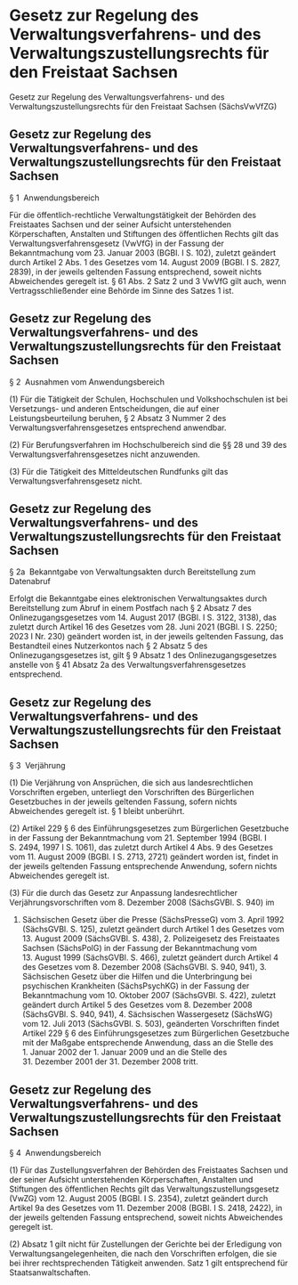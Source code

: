 # Gesetz zur Regelung des Verwaltungsverfahrens- und des Verwaltungszustellungsrechts für den Freistaat Sachsen 



Gesetz zur Regelung des Verwaltungsverfahrens- und des Verwaltungszustellungsrechts für den Freistaat Sachsen (SächsVwVfZG)

## Gesetz zur Regelung des Verwaltungsverfahrens- und des Verwaltungszustellungsrechts für den Freistaat Sachsen 

 § 1  Anwendungsbereich

Für die öffentlich-rechtliche Verwaltungstätigkeit der Behörden des Freistaates Sachsen und der seiner Aufsicht unterstehenden Körperschaften, Anstalten und Stiftungen des öffentlichen Rechts gilt das   Verwaltungsverfahrensgesetz (VwVfG) in der Fassung der Bekanntmachung vom 23. Januar 2003 (BGBl. I S. 102), zuletzt geändert durch Artikel 2 Abs. 1 des Gesetzes vom 14. August 2009 (BGBl. I S. 2827, 2839), in der jeweils geltenden Fassung entsprechend, soweit nichts Abweichendes geregelt ist. § 61 Abs. 2 Satz 2 und 3   VwVfG gilt auch, wenn Vertragsschließender eine Behörde im Sinne des Satzes 1 ist.


## Gesetz zur Regelung des Verwaltungsverfahrens- und des Verwaltungszustellungsrechts für den Freistaat Sachsen 

 § 2  Ausnahmen vom Anwendungsbereich

(1) Für die Tätigkeit der Schulen, Hochschulen und Volkshochschulen ist bei Versetzungs- und anderen Entscheidungen, die auf einer Leistungsbeurteilung beruhen, § 2 Absatz 3 Nummer 2 des Verwaltungsverfahrensgesetzes entsprechend anwendbar.

(2) Für Berufungsverfahren im Hochschulbereich sind die §§ 28 und 39 des Verwaltungsverfahrensgesetzes nicht anzuwenden.

(3) Für die Tätigkeit des Mitteldeutschen Rundfunks gilt das Verwaltungsverfahrensgesetz nicht.


## Gesetz zur Regelung des Verwaltungsverfahrens- und des Verwaltungszustellungsrechts für den Freistaat Sachsen 

 § 2a  Bekanntgabe von Verwaltungsakten durch Bereitstellung zum Datenabruf

Erfolgt die Bekanntgabe eines elektronischen Verwaltungsaktes durch Bereitstellung zum Abruf in einem Postfach nach § 2 Absatz 7 des Onlinezugangsgesetzes vom 14. August 2017 (BGBl. I S. 3122, 3138), das zuletzt durch Artikel 16 des Gesetzes vom 28. Juni 2021 (BGBl. I S. 2250; 2023 I Nr. 230) geändert worden ist, in der jeweils geltenden Fassung, das Bestandteil eines Nutzerkontos nach § 2 Absatz 5 des Onlinezugangsgesetzes ist, gilt § 9 Absatz 1 des Onlinezugangsgesetzes anstelle von § 41 Absatz 2a des Verwaltungsverfahrensgesetzes entsprechend.


## Gesetz zur Regelung des Verwaltungsverfahrens- und des Verwaltungszustellungsrechts für den Freistaat Sachsen 

 § 3  Verjährung

(1) Die Verjährung von Ansprüchen, die sich aus landesrechtlichen Vorschriften ergeben, unterliegt den Vorschriften des   Bürgerlichen Gesetzbuches in der jeweils geltenden Fassung, sofern nichts Abweichendes geregelt ist. § 1 bleibt unberührt.

(2) Artikel 229 § 6 des           Einführungsgesetzes zum Bürgerlichen Gesetzbuche in der Fassung der Bekanntmachung vom 21. September 1994 (BGBl. I S. 2494, 1997 I S. 1061), das zuletzt durch Artikel 4 Abs. 9 des Gesetzes vom 11. August 2009 (BGBl. I S. 2713, 2721) geändert worden ist, findet in der jeweils geltenden Fassung entsprechende Anwendung, sofern nichts Abweichendes geregelt ist.

(3) Für die durch das Gesetz zur Anpassung landesrechtlicher Verjährungsvorschriften vom 8. Dezember 2008 (SächsGVBl. S. 940) im

1. Sächsischen Gesetz über die Presse (SächsPresseG) vom 3. April 1992 (SächsGVBl. S. 125), zuletzt geändert durch Artikel 1 des Gesetzes vom 13. August 2009 (SächsGVBl. S. 438), 2. Polizeigesetz des Freistaates Sachsen (SächsPolG) in der Fassung der Bekanntmachung vom 13. August 1999 (SächsGVBl. S. 466), zuletzt geändert durch Artikel 4 des Gesetzes vom 8. Dezember 2008 (SächsGVBl. S. 940, 941), 3. Sächsischen Gesetz über die Hilfen und die Unterbringung bei psychischen Krankheiten (SächsPsychKG) in der Fassung der Bekanntmachung vom 10. Oktober 2007 (SächsGVBl. S. 422), zuletzt geändert durch Artikel 5 des Gesetzes vom 8. Dezember 2008 (SächsGVBl. S. 940, 941), 4. Sächsischen Wassergesetz (SächsWG) vom 12. Juli 2013 (SächsGVBl. S. 503), geänderten Vorschriften findet Artikel 229 § 6 des           Einführungsgesetzes zum Bürgerlichen Gesetzbuche mit der Maßgabe entsprechende Anwendung, dass an die Stelle des 1. Januar 2002 der 1. Januar 2009 und an die Stelle des 31. Dezember 2001 der 31. Dezember 2008 tritt.


## Gesetz zur Regelung des Verwaltungsverfahrens- und des Verwaltungszustellungsrechts für den Freistaat Sachsen 

 § 4  Anwendungsbereich

(1) Für das Zustellungsverfahren der Behörden des Freistaates Sachsen und der seiner Aufsicht unterstehenden Körperschaften, Anstalten und Stiftungen des öffentlichen Rechts gilt das             Verwaltungszustellungsgesetz (VwZG) vom 12. August 2005 (BGBl. I S. 2354), zuletzt geändert durch Artikel 9a des Gesetzes vom 11. Dezember 2008 (BGBl. I S. 2418, 2422), in der jeweils geltenden Fassung entsprechend, soweit nichts Abweichendes geregelt ist.

(2) Absatz 1 gilt nicht für Zustellungen der Gerichte bei der Erledigung von Verwaltungsangelegenheiten, die nach den Vorschriften erfolgen, die sie bei ihrer rechtsprechenden Tätigkeit anwenden. Satz 1 gilt entsprechend für Staatsanwaltschaften.


